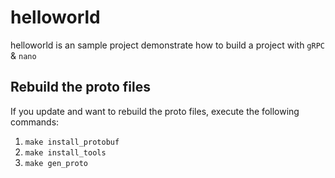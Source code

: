 # helloworld

helloworld is an sample project demonstrate how to build a project with `gRPC` & `nano`

## Rebuild the proto files

If you update and want to rebuild the proto files, execute the following commands:

1. `make install_protobuf`
2. `make install_tools`
3. `make gen_proto`
